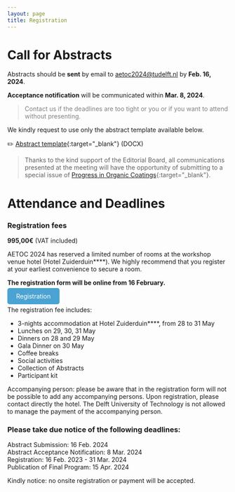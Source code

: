 ```yaml
---
layout: page
title: Registration
---
```


# Call for Abstracts
Abstracts should be **sent** by email to [aetoc2024@tudelft.nl](mailto:aetoc2024@tudelft.nl) by **Feb. 16, 2024**.

**Acceptance notification** will be communicated within **Mar. 8, 2024**.

<blockquote style="color: gray;">Contact us if the deadlines are too tight or you or if you want to attend without presenting.</blockquote>


We kindly request to use only the abstract template available below.

✏️ [Abstract template](./Abstract_Template_AETOC2024.docx){:target="_blank"} (DOCX) 

> Thanks to the kind support of the Editorial Board, all communications presented at the meeting will have the opportunity of submitting to a special issue of [Progress in Organic Coatings](https://www.sciencedirect.com/journal/progress-in-organic-coatings){:target="_blank"}.


# Attendance and Deadlines
### Registration fees
**995,00€** (VAT included)

AETOC 2024 has reserved a limited number of rooms at the workshop venue hotel (Hotel Zuiderduin\*\*\*\*). We highly recommend that you register at your earliest convenience to secure a room.

**The registration form will be online from 16 February.**

<a href="https://www.aanmelder.nl/en/" target="_blank" style="background-color: #4AA3D2; color: white; padding: 10px 20px; text-decoration: none; border-radius: 5px;">Registration</a>

The registration fee includes:

* 3-nights accommodation at Hotel Zuiderduin\*\*\*\*, from 28 to 31 May   
* Lunches on 29, 30, 31 May  
* Dinners on 28 and 29 May  
* Gala Dinner on 30 May  
* Coffee breaks  
* Social activities  
* Collection of Abstracts  
* Participant kit  

Accompanying person: please be aware that in the registration form will not be possible to add any accompanying persons. Upon registration, please contact directly the hotel. The Delft University of Technology is not allowed to manage the payment of the accompanying person.

### Please take due notice of the following deadlines:  

Abstract Submission:  16 Feb. 2024  
Abstract Acceptance Notification: 8 Mar. 2024  
Registration: 16 Feb. 2023 - 31 Mar. 2024  
Publication of Final Program: 15 Apr. 2024

Kindly notice: no onsite registration or payment will be accepted.   
